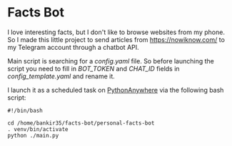 # Facts Bot

I love interesting facts, but I don't like to browse websites from my phone.
So I made this little project to send articles from https://nowiknow.com/ to my Telegram account through a chatbot API.

Main script is searching for a *config.yaml* file. So before launching the script you need to fill in *BOT_TOKEN* and *CHAT_ID* fields in *config_template.yaml* and rename it.

I launch it as a scheduled task on [PythonAnywhere](https://www.pythonanywhere.com/) via the following bash script:
```
#!/bin/bash

cd /home/bankir35/facts-bot/personal-facts-bot
. venv/bin/activate
python ./main.py
```